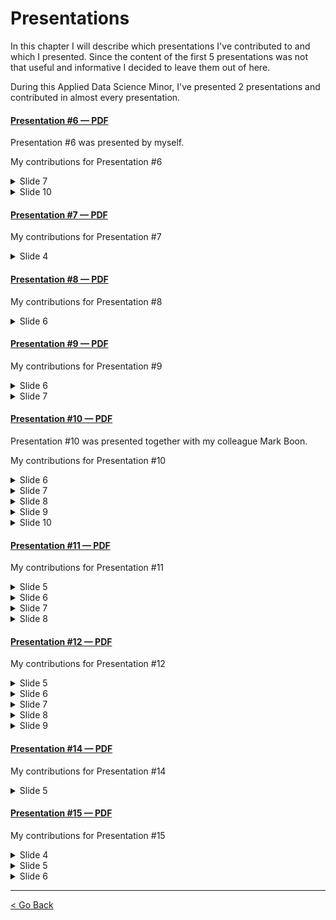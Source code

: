 # Presentations
In this chapter I will describe which presentations I've contributed to and which I presented.
Since the content of the first 5 presentations was not that useful and informative I decided to leave them out of here. 

During this Applied Data Science Minor, I've presented 2 presentations and contributed in almost every presentation.

#### [Presentation #6 — PDF](../Images/Presentation%20Week%206.pdf)

Presentation #6 was presented by myself. 

My contributions for Presentation #6
<details> <summary>Slide 7</summary>

![Slide 7](../Images/Presentations/presentation-6-page-7.PNG)

</details>

<details> <summary>Slide 10</summary>

![Slide 10](../Images/Presentations/presentation-6-page-10.PNG)
</details>

#### [Presentation #7 — PDF](../Images/Presentation%20Week%207.pdf)

My contributions for Presentation #7
<details> <summary>Slide 4</summary>

![Slide 4](../Images/Presentations/presentation-7-page-4.PNG)

</details>

#### [Presentation #8 — PDF](../Images/External%20Presentation%202%20Week%208.pdf)

My contributions for Presentation #8
<details> <summary>Slide 6</summary>

![Slide 6](../Images/Presentations/presentation-8-page-6.PNG)

</details>

#### [Presentation #9 — PDF](../Images/Presentation%20Week%209.pdf)

My contributions for Presentation #9
<details> <summary>Slide 6</summary>

![Slide 6](../Images/Presentations/presentation-9-page-6.PNG)

</details>

<details> <summary>Slide 7</summary>

![Slide 7](../Images/Presentations/presentation-9-page-7.PNG)
</details>

#### [Presentation #10 — PDF](../Images/Presentation%20Week%2010.pdf)

Presentation #10 was presented together with my colleague Mark Boon.

My contributions for Presentation #10
<details> <summary>Slide 6</summary>

![Slide 6](../Images/Presentations/presentation-10-page-6.PNG)

</details>

<details> <summary>Slide 7</summary>

![Slide 7](../Images/Presentations/presentation-10-page-7.PNG)

</details>

<details> <summary>Slide 8</summary>

![Slide 8](../Images/Presentations/presentation-10-page-8.PNG)

</details>

<details> <summary>Slide 9</summary>

![Slide 9](../Images/Presentations/presentation-10-page-9.PNG)

</details>

<details> <summary>Slide 10</summary>

![Slide 10](../Images/Presentations/presentation-10-page-10.PNG)

</details>

#### [Presentation #11 — PDF](../Images/Presentation%20Week%2011.pdf)

My contributions for Presentation #11
<details> <summary>Slide 5</summary>

![Slide 5](../Images/Presentations/presentation-11-page-5.PNG)

</details>

<details> <summary>Slide 6</summary>

![Slide 6](../Images/Presentations/presentation-11-page-6.PNG)

</details>

<details> <summary>Slide 7</summary>

![Slide 7](../Images/Presentations/presentation-11-page-7.PNG)

</details>

<details> <summary>Slide 8</summary>

![Slide 8](../Images/Presentations/presentation-11-page-8.PNG)

</details>

#### [Presentation #12 — PDF](../Images/External%20Presentation%202%20Week%2012.pdf)

My contributions for Presentation #12
<details> <summary>Slide 5</summary>

![Slide 5](../Images/Presentations/presentation-12-page-5.PNG)

</details>

<details> <summary>Slide 6</summary>

![Slide 6](../Images/Presentations/presentation-12-page-6.PNG)

</details>

<details> <summary>Slide 7</summary>

![Slide 7](../Images/Presentations/presentation-12-page-7.PNG)

</details>

<details> <summary>Slide 8</summary>

![Slide 8](../Images/Presentations/presentation-12-page-8.PNG)

</details>

<details> <summary>Slide 9</summary>

![Slide 9](../Images/Presentations/presentation-12-page-9.PNG)

</details>

#### [Presentation #14 — PDF](../Images/Presentation%20Week%2014.pdf)

My contributions for Presentation #14
<details> <summary>Slide 5</summary>

![Slide 5](../Images/Presentations/presentation-14-page-5.PNG)

</details>

#### [Presentation #15 — PDF](../Images/Presentation%20Week%2015.pdf)

My contributions for Presentation #15
<details> <summary>Slide 4</summary>

![Slide 4](../Images/Presentations/presentation-15-page-4.PNG)

</details>

<details> <summary>Slide 5</summary>

![Slide 5](../Images/Presentations/presentation-15-page-5.PNG)

</details>

<details> <summary>Slide 6</summary>

![Slide 6](../Images/Presentations/presentation-15-page-6.PNG)

</details>

---

[<  Go Back](../README.md)
